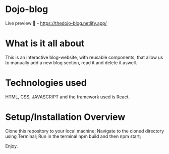 # Dojo-blog

Live preview 🚀 - https://thedojo-blog.netlify.app/

# What is it all about

This is an interactive blog-website, with reusable components, that allow us to manually add a new blog section, read it and delete it aswell.

# Technologies used

HTML, CSS, JAVASCRIPT and the framework used is React.

# Setup/Installation Overview

Clone this repository to your local machine;
Navigate to the cloned directory using Terminal;
Run in the terminal npm build and then npm start;

Enjoy.
